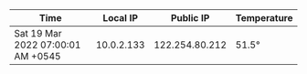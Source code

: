 | Time     | Local IP | Public IP | Temperature |
| ----------- | ----------- | ----------- | ----------- |
| Sat 19 Mar 2022 07:00:01 AM +0545      | 10.0.2.133     | 122.254.80.212  | 51.5° |
